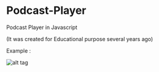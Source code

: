 # Podcast-Player
Podcast Player in Javascript

(It was created for Educational purpose several years ago)


Example : 

![alt tag](http://img15.hostingpics.net/pics/692385podcast.gif)
